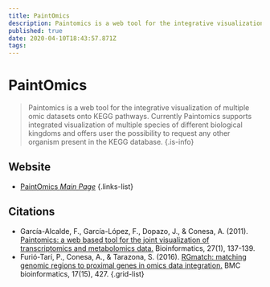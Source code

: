 ```yaml
---
title: PaintOmics
description: Paintomics is a web tool for the integrative visualization of multiple omic datasets onto KEGG pathways.
published: true
date: 2020-04-10T18:43:57.871Z
tags: 
---
```


# PaintOmics

> Paintomics is a web tool for the integrative visualization of multiple omic datasets onto KEGG pathways. Currently Paintomics supports integrated visualization of multiple species of different biological kingdoms and offers user the possibility to request any other organism present in the KEGG database.
{.is-info}



## Website

- [PaintOmics *Main Page*](http://www.paintomics.org/)
{.links-list}

## Citations

- García-Alcalde, F., García-López, F., Dopazo, J., & Conesa, A. (2011). [Paintomics: a web based tool for the joint visualization of transcriptomics and metabolomics data.](https://academic.oup.com/bioinformatics/article/27/1/137/201347) Bioinformatics, 27(1), 137-139.
- Furió-Tarí, P., Conesa, A., & Tarazona, S. (2016). [RGmatch: matching genomic regions to proximal genes in omics data integration.](https://bmcbioinformatics.biomedcentral.com/articles/10.1186/s12859-016-1293-1) BMC bioinformatics, 17(15), 427.
{.grid-list}